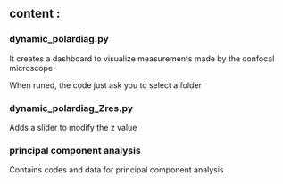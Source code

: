 ## content :

### dynamic_polardiag.py

It creates a dashboard to visualize measurements made by the confocal microscope

When runed, the code just ask you to select a folder

### dynamic_polardiag_Zres.py

Adds a slider to modify the z value

### principal component analysis

Contains codes and data for principal component analysis
